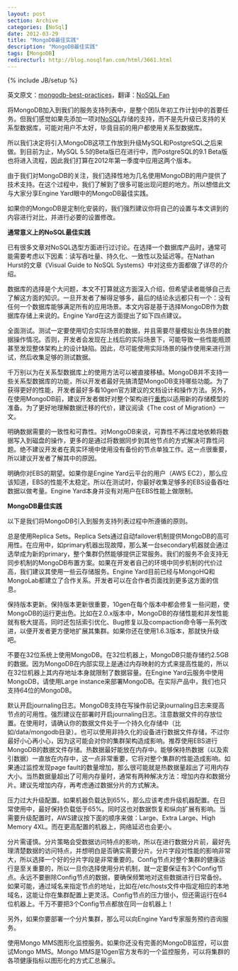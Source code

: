 ```yaml
---
layout: post
section: Archive
categories: [NoSql]
date: 2012-03-29
title: "MongoDB最佳实践"
description: "MongoDB最佳实践"
tags: [MongoDB]
redirecturl: http://blog.nosqlfan.com/html/3661.html
---
```

{% include JB/setup %}

英文原文：[mongodb-best-practices](http://www.engineyard.com/blog/2011/mongodb-best-practices/)，翻译：[NoSQL
Fan](http://blog.nosqlfan.com/html/3661.html)

将MongoDB加入到我们的服务支持列表中，是整个团队年初工作计划中的首要任务。但我们感觉如果先添加一项对[NoSQL](http://blog.jobbole.com/1344/ "8种Nosql数据库系统对比")存储的支持，而不是先升级已支持的关系型数据库，可能对用户不太好，毕竟目前的用户都使用关系型数据库。

所以我们决定将引入MongoDB这项工作放到升级MySQL和PostgreSQL之后来做。到目前为止，MySQL
5.5的Beta版已在进行中，而PostgreSQL的9.1
Beta版也将进入流程，因此我们打算在2012年第一季度中应用这两个版本。

由于我们对MongoDB的关注，我们选择性地为几名使用MongoDB的用户提供了技术支持。在这个过程中，我们了解到了很多可能出现问题的地方。所以想借此文与大家分享Engine
Yard眼中的MongoDB最佳实践。

如果你的MongoDB是定制化安装的，我们强烈建议你将自己的设置与本文讲到的内容进行对比，并进行必要的设置修改。

**通常意义上的NoSQL最佳实践**

已有很多文章对NoSQL选型方面进行过讨论。在选择一个数据库产品时，通常可能需要考虑以下因素：读写吞吐量、持久化、一致性以及延迟等。在Nathan
Hurst的文章《Visual Guide to NoSQL
Systems》中对这些方面都做了详尽的介绍。

数据库的选择是个大问题，本文不打算就这方面深入介绍，但希望读者能够自己去了解这方面的知识。一旦开发者了解得足够多，最后的结论永远都只有一个：没有任何一个数据库能够满足所有的应用场景。本文内容是基于选择MongoDB作为数据库存储上来说的。Engine
Yard在这方面提出了如下四点建议。

全面测试。测试一定要使用切合实际场景的数据，并且需要尽量模拟业务场景的数据操作情况。否则，开发者会发现在上线后的实际场景下，可能导致一些性能瓶颈甚至发现整体架构上的设计缺陷。因此，尽可能使用实际场景的操作使用来进行测试，然后收集足够的测试数据。

千万别以为在关系型数据库上的使用方法可以被直接移植。MongoDB并不支持一些关系型数据库的功能，所以开发者最好先搞清楚MongoDB支持哪些功能。为了获得更好的性能，开发者最好多看10gen官方建议的文档设计和操作方法。另外，在使用MongoDB前，建议开发者做好对整个架构进行[重构](http://www.amazon.cn/gp/product/B003BY6PLK/ref=as_li_qf_sp_asin_il_tl?ie=UTF8&tag=vastwork-23&linkCode=as2&camp=536&creative=3200&creativeASIN=B003BY6PLK "重构:改善既有代码的设计")以适用新的存储模型的准备。为了更好地理解数据迁移的代价，建议阅读《The
cost of Migration》一文。

明确数据需要的一致性和可靠性。对MongoDB来说，可靠性不再过度地依赖将数据写入到磁盘的操作，更多的是通过将数据同步到其他节点的方式解决可靠性问题。绝不建议开发者在真实环境中使用没有备份的节点单独工作。这一点很重要，所以建议开发者了解其中的原因。

明确你对EBS的期望。如果你是Engine Yard云平台的用户（AWS
EC2），那么应该知道，EBS的性能不太稳定。所以在测试时，你最好收集足够多的EBS设备吞吐数据以做考量。Engine
Yard本身并没有对用户在EBS性能上做限制。

**MongoDB最佳实践**

以下是我们将MongoDB引入到服务支持列表过程中所遵循的原则。

总是使用Replica Sets。Replica
Sets通过自动failover机制提供MongoDB的高可用性。在应用中，如primary机器出现故障，那么某一台secondary机器就会通过选举成为新的primary，整个集群仍然能够提供正常服务。我们的服务不会支持无同步机制的MongoDB布置方案。如果在开发者自己的环境中同步机制的代价过高，我们建议其使用一些云存储服务。Engine
Yard目前已经与MongoHQ和MongoLab都建立了合作关系。开发者可以在合作者页面找到更多这方面的信息。

保持版本更新。保持版本更新很重要，10gen在每个版本中都会修复一些问题，使MongoDB的运行更出色。比如在2.0.x版本中，MongoDB的存储性能和并发性能就有极大提高，同时还包括索引优化、Bug修复以及compaction命令等一系列改进，以便开发者更方便地扩展其集群。如果你还在使用1.6.3版本，那就快升级吧。

不要在32位系统上使用MongoDB。在32位机器上，MongoDB只能存储约2.5GB的数据。因为MongoDB在内部实现上是通过内存映射的方式来提高性能的，所以在32位机器上其内存地址本身就限制了数据容量。在Engine
Yard云服务中使用MongoDB，请使用Large
instance来部署MongoDB。在实际产品中，我们也只支持64位的MongoDB。

默认开启journaling日志。MongoDB支持在写操作前记录journaling日志来提高节点的可用性。强烈建议在部署时开启journaling日志。注意数据文件的存放位置。在使用时，请确认你的数据文件处于一个持久化存储中（比如/data/mongodb目录）。也可以使用非持久化的设备进行数据文件存储，不过你最好小心再小心，因为这可能会对你的集群架构造成影响。推荐使用EBS进行MongoDB的数据文件存储。热数据最好能放在内存中。能够保持热数据（以及索引数据）一直放在内存中，这一点非常重要，它将对整个集群的性能造成影响。如果通过监控发现page
fault的数量增加，那么很可能就是热数据量超出了可用内存大小。当热数据量超出了可用内存量时，通常有两种解决方法：增加内存和数据分片。建议先增加内存，再考虑通过数据分片的方式解决。

压力过大升级配置。如果机器负载达到65%，那么应该考虑升级机器配置。在日常使用中，最好保持负载低于65%。同时这也对数据恢复和纵向扩展有影响。当需要升级配置时，AWS建议按下面的顺序来做：Large、Extra
Large、High Memory 4XL。而在更高配置的机器上，网络延迟也会更小。

分片需谨慎。分片策略会受数据访问特点的影响，所以在进行数据分片前，最好先理清楚数据的访问特点，并想明白是否确实需要分片。分片字段对性能的影响非常大，所以选择一个好的分片字段是非常重要的。Config节点对整个集群的健康运行是至关重要的，所以一旦你选择使用分片机制，就一定要保证有3个Config节点。永远不要删除Config节点的数据，要确保频繁地对这些数据进行日常备份。如果可能，通过域名来指定节点的地址，比如在/etc/hosts文件中指定相应的本地域名，这能让你在集群配置上更灵活。Config节点的压力很小，但还需运行在64位机器上。千万不要把3个Config节点都放在同一台机器上！

另外，如果你要部署一个分片集群，那么可以向Engine
Yard专家服务预约咨询服务。

使用Mongo MMS图形化监控服务。如果你还没有完善的MongoDB监控，可以尝试Mongo
MMS。Mongo
MMS是10gen官方发布的一个监控服务，可以将集群的各项健康指标以图形化的方式汇总展示。

 
